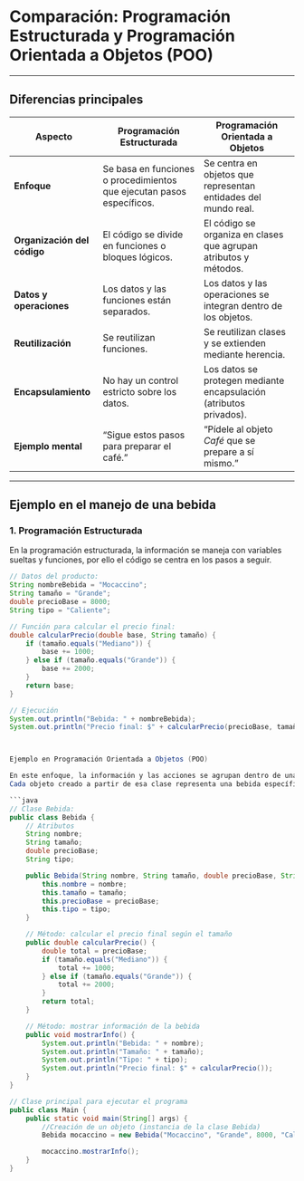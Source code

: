 # Comparación: Programación Estructurada y Programación Orientada a Objetos (POO)

---

## Diferencias principales

| Aspecto | Programación Estructurada | Programación Orientada a Objetos |
|----------|---------------------------|----------------------------------|
| **Enfoque** | Se basa en funciones o procedimientos que ejecutan pasos específicos. | Se centra en objetos que representan entidades del mundo real. |
| **Organización del código** | El código se divide en funciones o bloques lógicos. | El código se organiza en clases que agrupan atributos y métodos. |
| **Datos y operaciones** | Los datos y las funciones están separados. | Los datos y las operaciones se integran dentro de los objetos. |
| **Reutilización** | Se reutilizan funciones. | Se reutilizan clases y se extienden mediante herencia. |
| **Encapsulamiento** | No hay un control estricto sobre los datos. | Los datos se protegen mediante encapsulación (atributos privados). |
| **Ejemplo mental** | “Sigue estos pasos para preparar el café.” | “Pídele al objeto *Café* que se prepare a sí mismo.” |

---

## Ejemplo en el manejo de una bebida

### 1. Programación Estructurada

En la programación estructurada, la información se maneja con variables sueltas y funciones, por ello  el código se centra en los pasos a seguir.

```java
// Datos del producto:
String nombreBebida = "Mocaccino";
String tamaño = "Grande";
double precioBase = 8000;
String tipo = "Caliente";

// Función para calcular el precio final:
double calcularPrecio(double base, String tamaño) {
    if (tamaño.equals("Mediano")) {
        base += 1000;
    } else if (tamaño.equals("Grande")) {
        base += 2000;
    }
    return base;
}

// Ejecución
System.out.println("Bebida: " + nombreBebida);
System.out.println("Precio final: $" + calcularPrecio(precioBase, tamaño));



Ejemplo en Programación Orientada a Objetos (POO)

En este enfoque, la información y las acciones se agrupan dentro de una **clase**.  
Cada objeto creado a partir de esa clase representa una bebida específica con sus propios valores.

```java
// Clase Bebida:
public class Bebida {
    // Atributos
    String nombre;
    String tamaño;
    double precioBase;
    String tipo;

    public Bebida(String nombre, String tamaño, double precioBase, String tipo) {
        this.nombre = nombre;
        this.tamaño = tamaño;
        this.precioBase = precioBase;
        this.tipo = tipo;
    }

    // Método: calcular el precio final según el tamaño
    public double calcularPrecio() {
        double total = precioBase;
        if (tamaño.equals("Mediano")) {
            total += 1000;
        } else if (tamaño.equals("Grande")) {
            total += 2000;
        }
        return total;
    }

    // Método: mostrar información de la bebida
    public void mostrarInfo() {
        System.out.println("Bebida: " + nombre);
        System.out.println("Tamaño: " + tamaño);
        System.out.println("Tipo: " + tipo);
        System.out.println("Precio final: $" + calcularPrecio());
    }
}

// Clase principal para ejecutar el programa
public class Main {
    public static void main(String[] args) {
        //Creación de un objeto (instancia de la clase Bebida)
        Bebida mocaccino = new Bebida("Mocaccino", "Grande", 8000, "Caliente");

        mocaccino.mostrarInfo();
    }
}

